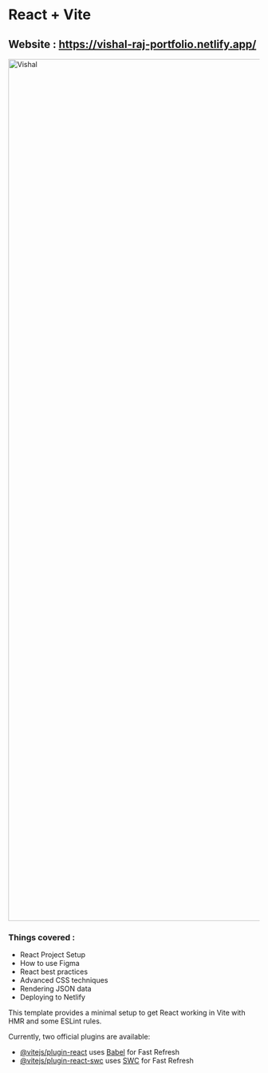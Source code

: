 # React + Vite
## Website : https://vishal-raj-portfolio.netlify.app/

<img width="1726" alt="Vishal" src="https://github.com/user-attachments/assets/d7bed163-1468-42d0-a889-169fea197833">

### Things covered : 

- React Project Setup
- How to use Figma
- React best practices
- Advanced CSS techniques
- Rendering JSON data
- Deploying to Netlify

This template provides a minimal setup to get React working in Vite with HMR and some ESLint rules.

Currently, two official plugins are available:

- [@vitejs/plugin-react](https://github.com/vitejs/vite-plugin-react/blob/main/packages/plugin-react/README.md) uses [Babel](https://babeljs.io/) for Fast Refresh
- [@vitejs/plugin-react-swc](https://github.com/vitejs/vite-plugin-react-swc) uses [SWC](https://swc.rs/) for Fast Refresh

